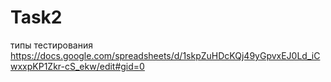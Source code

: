 # Task2
типы тестирования
https://docs.google.com/spreadsheets/d/1skpZuHDcKQj49yGpvxEJ0Ld_iCwxxpKP1Zkr-cS_ekw/edit#gid=0
